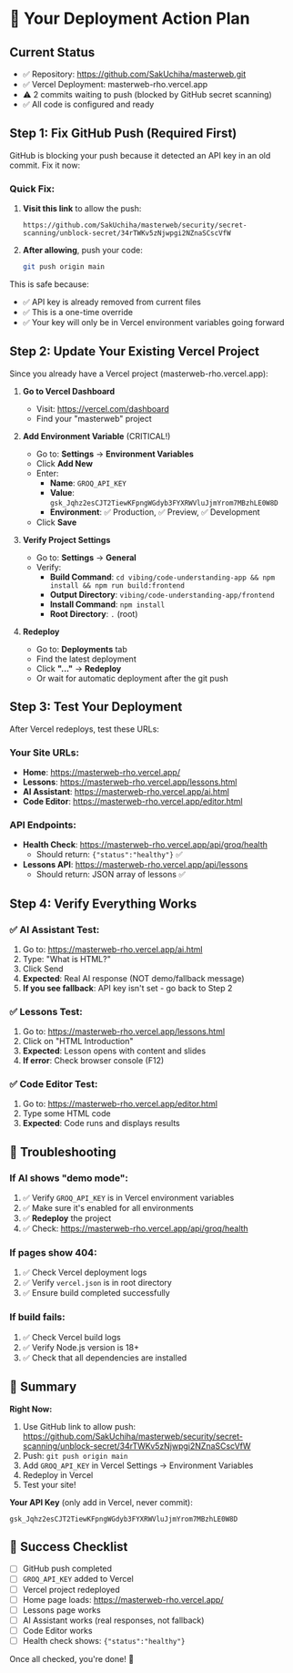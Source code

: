 # 🎯 Your Deployment Action Plan

## Current Status
- ✅ Repository: https://github.com/SakUchiha/masterweb.git
- ✅ Vercel Deployment: masterweb-rho.vercel.app
- ⚠️ 2 commits waiting to push (blocked by GitHub secret scanning)
- ✅ All code is configured and ready

## Step 1: Fix GitHub Push (Required First)

GitHub is blocking your push because it detected an API key in an old commit. Fix it now:

### Quick Fix:
1. **Visit this link** to allow the push:
   ```
   https://github.com/SakUchiha/masterweb/security/secret-scanning/unblock-secret/34rTWKv5zNjwpgi2NZnaSCscVfW
   ```

2. **After allowing**, push your code:
   ```bash
   git push origin main
   ```

This is safe because:
- ✅ API key is already removed from current files
- ✅ This is a one-time override
- ✅ Your key will only be in Vercel environment variables going forward

## Step 2: Update Your Existing Vercel Project

Since you already have a Vercel project (masterweb-rho.vercel.app):

1. **Go to Vercel Dashboard**
   - Visit: https://vercel.com/dashboard
   - Find your "masterweb" project

2. **Add Environment Variable** (CRITICAL!)
   - Go to: **Settings** → **Environment Variables**
   - Click **Add New**
   - Enter:
     - **Name**: `GROQ_API_KEY`
     - **Value**: `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`
     - **Environment**: ✅ Production, ✅ Preview, ✅ Development
   - Click **Save**

3. **Verify Project Settings**
   - Go to: **Settings** → **General**
   - Verify:
     - **Build Command**: `cd vibing/code-understanding-app && npm install && npm run build:frontend`
     - **Output Directory**: `vibing/code-understanding-app/frontend`
     - **Install Command**: `npm install`
     - **Root Directory**: `.` (root)

4. **Redeploy**
   - Go to: **Deployments** tab
   - Find the latest deployment
   - Click **"..."** → **Redeploy**
   - Or wait for automatic deployment after the git push

## Step 3: Test Your Deployment

After Vercel redeploys, test these URLs:

### Your Site URLs:
- **Home**: https://masterweb-rho.vercel.app/
- **Lessons**: https://masterweb-rho.vercel.app/lessons.html
- **AI Assistant**: https://masterweb-rho.vercel.app/ai.html
- **Code Editor**: https://masterweb-rho.vercel.app/editor.html

### API Endpoints:
- **Health Check**: https://masterweb-rho.vercel.app/api/groq/health
  - Should return: `{"status":"healthy"}` ✅
- **Lessons API**: https://masterweb-rho.vercel.app/api/lessons
  - Should return: JSON array of lessons ✅

## Step 4: Verify Everything Works

### ✅ AI Assistant Test:
1. Go to: https://masterweb-rho.vercel.app/ai.html
2. Type: "What is HTML?"
3. Click Send
4. **Expected**: Real AI response (NOT demo/fallback message)
5. **If you see fallback**: API key isn't set - go back to Step 2

### ✅ Lessons Test:
1. Go to: https://masterweb-rho.vercel.app/lessons.html
2. Click on "HTML Introduction"
3. **Expected**: Lesson opens with content and slides
4. **If error**: Check browser console (F12)

### ✅ Code Editor Test:
1. Go to: https://masterweb-rho.vercel.app/editor.html
2. Type some HTML code
3. **Expected**: Code runs and displays results

## 🔧 Troubleshooting

### If AI shows "demo mode":
1. ✅ Verify `GROQ_API_KEY` is in Vercel environment variables
2. ✅ Make sure it's enabled for all environments
3. ✅ **Redeploy** the project
4. ✅ Check: https://masterweb-rho.vercel.app/api/groq/health

### If pages show 404:
1. ✅ Check Vercel deployment logs
2. ✅ Verify `vercel.json` is in root directory
3. ✅ Ensure build completed successfully

### If build fails:
1. ✅ Check Vercel build logs
2. ✅ Verify Node.js version is 18+
3. ✅ Check that all dependencies are installed

## 📝 Summary

**Right Now:**
1. Use GitHub link to allow push: https://github.com/SakUchiha/masterweb/security/secret-scanning/unblock-secret/34rTWKv5zNjwpgi2NZnaSCscVfW
2. Push: `git push origin main`
3. Add `GROQ_API_KEY` in Vercel Settings → Environment Variables
4. Redeploy in Vercel
5. Test your site!

**Your API Key** (only add in Vercel, never commit):
```
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
```

## 🎉 Success Checklist

- [ ] GitHub push completed
- [ ] `GROQ_API_KEY` added to Vercel
- [ ] Vercel project redeployed
- [ ] Home page loads: https://masterweb-rho.vercel.app/
- [ ] Lessons page works
- [ ] AI Assistant works (real responses, not fallback)
- [ ] Code Editor works
- [ ] Health check shows: `{"status":"healthy"}`

Once all checked, you're done! 🚀

